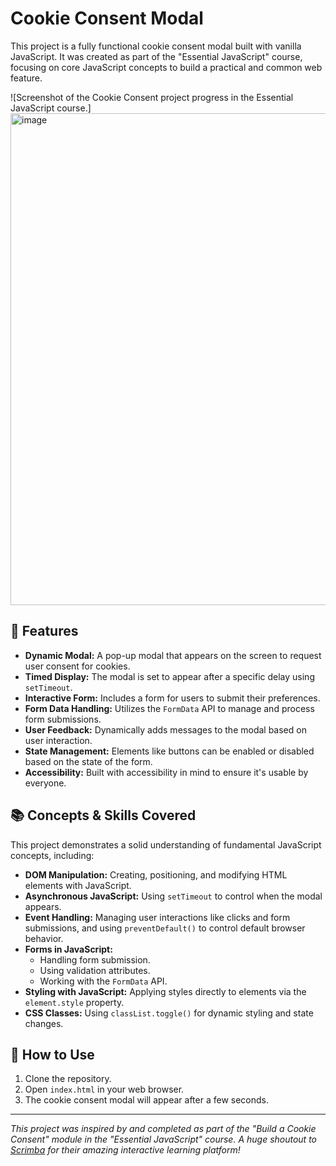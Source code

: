 # Cookie Consent Modal

This project is a fully functional cookie consent modal built with vanilla JavaScript. It was created as part of the "Essential JavaScript" course, focusing on core JavaScript concepts to build a practical and common web feature.

![Screenshot of the Cookie Consent project progress in the Essential JavaScript course.]
<img width="535" height="787" alt="image" src="https://github.com/user-attachments/assets/ee799b21-bd25-45ec-a042-856f0a39c6d9" />


## 🌟 Features

*   **Dynamic Modal:** A pop-up modal that appears on the screen to request user consent for cookies.
*   **Timed Display:** The modal is set to appear after a specific delay using `setTimeout`.
*   **Interactive Form:** Includes a form for users to submit their preferences.
*   **Form Data Handling:** Utilizes the `FormData` API to manage and process form submissions.
*   **User Feedback:** Dynamically adds messages to the modal based on user interaction.
*   **State Management:** Elements like buttons can be enabled or disabled based on the state of the form.
*   **Accessibility:** Built with accessibility in mind to ensure it's usable by everyone.

## 📚 Concepts & Skills Covered

This project demonstrates a solid understanding of fundamental JavaScript concepts, including:

*   **DOM Manipulation:** Creating, positioning, and modifying HTML elements with JavaScript.
*   **Asynchronous JavaScript:** Using `setTimeout` to control when the modal appears.
*   **Event Handling:** Managing user interactions like clicks and form submissions, and using `preventDefault()` to control default browser behavior.
*   **Forms in JavaScript:**
    *   Handling form submission.
    *   Using validation attributes.
    *   Working with the `FormData` API.
*   **Styling with JavaScript:** Applying styles directly to elements via the `element.style` property.
*   **CSS Classes:** Using `classList.toggle()` for dynamic styling and state changes.

## 🚀 How to Use

1.  Clone the repository.
2.  Open `index.html` in your web browser.
3.  The cookie consent modal will appear after a few seconds.

---

_This project was inspired by and completed as part of the "Build a Cookie Consent" module in the "Essential JavaScript" course. A huge shoutout to [Scrimba](https://scrimba.com/) for their amazing interactive learning platform!_

